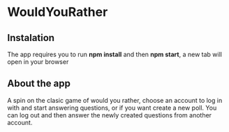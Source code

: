 # WouldYouRather

## Instalation

The app requires you to run __npm install__ and then __npm start__, a new tab will open in your browser

## About the app

A spin on the clasic game of would you rather, choose an account to log in with and start answering questions, or if you want create a new poll. 
You can log out and then answer the newly created questions from another account.
